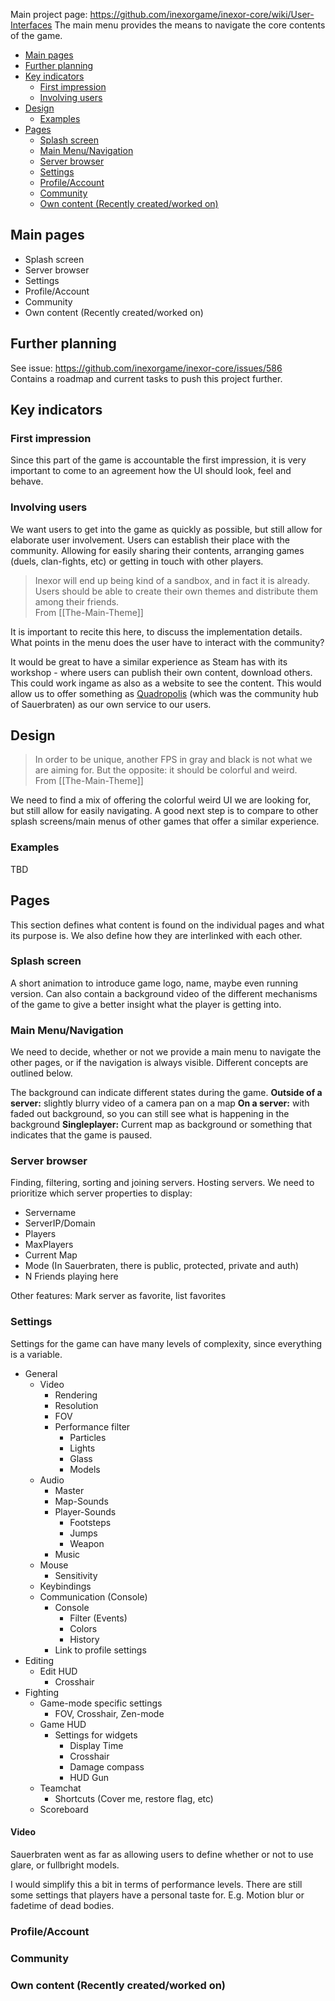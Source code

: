 Main project page: https://github.com/inexorgame/inexor-core/wiki/User-Interfaces
The main menu provides the means to navigate the core contents of the game.

  - [Main pages](#main-pages)
  - [Further planning](#further-planning)
  - [Key indicators](#key-indicators)
    - [First impression](#first-impression)
    - [Involving users](#involving-users)
  - [Design](#design)
    - [Examples](#examples)
  - [Pages](#pages)
    - [Splash screen](#splash-screen)
    - [Main Menu/Navigation](#main-menunavigation)
    - [Server browser](#server-browser)
    - [Settings](#settings)
    - [Profile/Account](#profileaccount)
    - [Community](#community)
    - [Own content (Recently created/worked on)](#own-content-recently-createdworked-on)

## Main pages

* Splash screen
* Server browser
* Settings
* Profile/Account
* Community
* Own content (Recently created/worked on)

## Further planning

See issue: https://github.com/inexorgame/inexor-core/issues/586  
Contains a roadmap and current tasks to push this project further.

## Key indicators

### First impression

Since this part of the game is accountable the first impression, it is very important to come to an agreement how the UI should look, feel and behave.

### Involving users

We want users to get into the game as quickly as possible, but still allow for elaborate user involvement.
Users can establish their place with the community. Allowing for easily sharing their contents, arranging games (duels, clan-fights, etc) or getting in touch with other players.

> Inexor will end up being kind of a sandbox, and in fact it is already. Users should be able to create their own themes and distribute them among their friends.  
> From [[The-Main-Theme]]

It is important to recite this here, to discuss the implementation details. What points in the menu does the user have to interact with the community?

It would be great to have a similar experience as Steam has with its workshop - where users can publish their own content, download others. This could work ingame as also as a website to see the content. This would allow us to offer something as [Quadropolis](http://quadropolis.us/) (which was the community hub of Sauerbraten) as our own service to our users.

## Design

> In order to be unique, another FPS in gray and black is not what we are aiming for. But the opposite: it should be colorful and weird.  
> From [[The-Main-Theme]]

We need to find a mix of offering the colorful weird UI we are looking for, but still allow for easily navigating.
A good next step is to compare to other splash screens/main menus of other games that offer a similar experience.

### Examples

TBD

## Pages

This section defines what content is found on the individual pages and what its purpose is. We also define how they are interlinked with each other.

### Splash screen

A short animation to introduce game logo, name, maybe even running version.
Can also contain a background video of the different mechanisms of the game to give a better insight what the player is getting into.

### Main Menu/Navigation

We need to decide, whether or not we provide a main menu to navigate the other pages, or if the navigation is always visible. Different concepts are outlined below.

The background can indicate different states during the game.
**Outside of a server:** slightly blurry video of a camera pan on a map
**On a server:** with faded out background, so you can still see what is happening in the background
**Singleplayer:** Current map as background or something that indicates that the game is paused.

### Server browser

Finding, filtering, sorting and joining servers.
Hosting servers.
We need to prioritize which server properties to display:

* Servername
* ServerIP/Domain
* Players
* MaxPlayers
* Current Map
* Mode (In Sauerbraten, there is public, protected, private and auth)
* N Friends playing here

Other features: Mark server as favorite, list favorites

### Settings

Settings for the game can have many levels of complexity, since everything is a variable.

* General
  * Video
    * Rendering
    * Resolution
    * FOV
    * Performance filter
      * Particles
      * Lights
      * Glass
      * Models
  * Audio
    * Master
    * Map-Sounds
    * Player-Sounds
      * Footsteps
      * Jumps
      * Weapon
    * Music
  * Mouse
    * Sensitivity
  * Keybindings
  * Communication (Console)
    * Console
      * Filter (Events)
      * Colors
      * History
    * Link to profile settings
* Editing
  * Edit HUD
    * Crosshair
* Fighting
  * Game-mode specific settings
    * FOV, Crosshair, Zen-mode
  * Game HUD
    * Settings for widgets
      * Display Time
      * Crosshair
      * Damage compass
      * HUD Gun
  * Teamchat
    * Shortcuts (Cover me, restore flag, etc)
  * Scoreboard


#### Video

Sauerbraten went as far as allowing users to define whether or not to use glare, or fullbright models.

I would simplify this a bit in terms of performance levels.
There are still some settings that players have a personal taste for. E.g. Motion blur or fadetime of dead bodies.

### Profile/Account
### Community
### Own content (Recently created/worked on)
